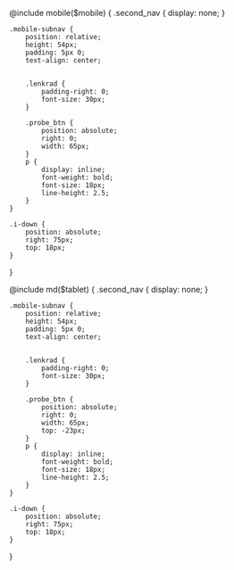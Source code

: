 @include mobile($mobile) {
    .second_nav {
        display: none;
    }
    
    
    .mobile-subnav {
        position: relative;
        height: 54px;
        padding: 5px 0;
        text-align: center;
    
    
        .lenkrad {
            padding-right: 0;
            font-size: 30px;
        }
    
        .probe_btn {
            position: absolute;
            right: 0;
            width: 65px;
        }
        p {
            display: inline;
            font-weight: bold;
            font-size: 18px;
            line-height: 2.5;
        }
    }
    
    .i-down {
        position: absolute;
        right: 75px;
        top: 18px;
    }
}


@include md($tablet) {
    .second_nav {
        display: none;
    }
    
    
    .mobile-subnav {
        position: relative;
        height: 54px;
        padding: 5px 0;
        text-align: center;
    
    
        .lenkrad {
            padding-right: 0;
            font-size: 30px;
        }
    
        .probe_btn {
            position: absolute;
            right: 0;
            width: 65px;
            top: -23px;
        }
        p {
            display: inline;
            font-weight: bold;
            font-size: 18px;
            line-height: 2.5;
        }
    }
    
    .i-down {
        position: absolute;
        right: 75px;
        top: 18px;
    }
}
